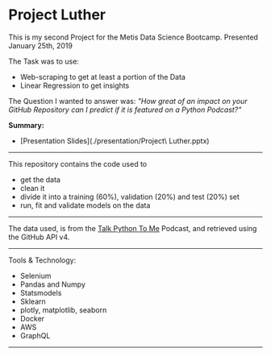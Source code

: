 # Project Luther

This is my second Project for the Metis Data Science Bootcamp.
Presented January 25th, 2019

The Task was to use:
 - Web-scraping to get at least a portion of the Data
 - Linear Regression to get insights


The Question I wanted to answer was:
 _"How great of an impact on your GitHub Repository can I predict if it is featured on a Python Podcast?"_

**Summary:**
 - [Presentation Slides](./presentation/Project\ Luther.pptx)
____

This repository contains the code used to 
 - get the data
 - clean it
 - divide it into a training (60%), validation (20%) and test (20%) set
 - run, fit and validate models on the data


____

The data used, is from the [Talk Python To Me](talkpython.fm) Podcast, and retrieved using the GitHub API v4.

___

Tools & Technology:
 - Selenium
 - Pandas and Numpy
 - Statsmodels
 - Sklearn
 - plotly, matplotlib, seaborn
 - Docker
 - AWS
 - GraphQL

___
